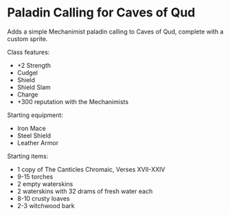 # Paladin Calling for Caves of Qud
Adds a simple Mechanimist paladin calling to Caves of Qud, complete with a custom sprite.

Class features:
- +2 Strength
- Cudgel
- Shield
- Shield Slam
- Charge
- +300 reputation with the Mechanimists

Starting equipment:
- Iron Mace
- Steel Shield
- Leather Armor

Starting items:
- 1 copy of The Canticles Chromaic, Verses XVII-XXIV
- 9-15 torches
- 2 empty waterskins
- 2 waterskins with 32 drams of fresh water each
- 8-10 crusty loaves
- 2-3 witchwood bark